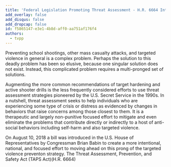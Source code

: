 ```yaml
---
title: 'Federal Legislation Promoting Threat Assessment - H.R. 6664 Introduced by Rep. Brian Babin'
add_overlay: false
add_disqus: false
add_dropcap: false
id: f5865147-e3e1-4b8d-aff0-aa751af176f4
authors:
  - tvpp
---
```

Preventing school shootings, other mass casualty attacks, and targeted violence in general is a complex problem. Perhaps the solution to this deadly problem has been so elusive, because one singular solution does not exist. Instead, this complicated problem requires a multi-pronged set of solutions.

Augmenting the more common recommendations of target hardening and active shooter drills is the less frequently considered efforts to use threat assessment strategies pioneered by the U.S. Secret Service in the 1990s. In a nutshell, threat assessment seeks to help individuals who are experiencing some type of crisis or distress as evidenced by changes in behaviors that raise concerns among those closest to them. It is a therapeutic and largely non-punitive focused effort to mitigate and even eliminate the problems that contribute directly or indirectly to a host of anti-social behaviors including self-harm and also targeted violence.

On August 10, 2018 a bill was introduced in the U.S. House of Representatives by Congressman Brian Babin to create a more intentional, national, and focused effort to moving ahead on this prong of the targeted violence preventon strategy. The Threat Assessment, Prevention, and Safety Act (TAPS Act)(H.R. 6664) 